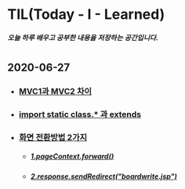 # TIL(Today - I - Learned)

##### 오늘 하루 배우고 공부한 내용을 저장하는 공간입니다.     

#       
 
## 2020-06-27

- ### [MVC1과 MVC2 차이](https://github.com/shm1113/TIL/blob/master/20200626.md#mvc1%EA%B3%BC-mvc2-%EC%B0%A8%EC%9D%B4)

- ### [import static class.* 과 extends](https://github.com/shm1113/TIL/blob/master/20200626.md#import-static---%EA%B3%BC-extends)

- ### [화면 전환방법 2가지](https://github.com/shm1113/TIL/blob/master/20200626.md#%ED%99%94%EB%A9%B4-%EC%A0%84%ED%99%98%EB%B0%A9%EB%B2%95-2%EA%B0%80%EC%A7%80)

    - ##### [1.pageContext.forward()](https://github.com/shm1113/TIL/blob/master/20200626.md#1pagecontextforward)

    - ##### [2.response.sendRedirect("boardwrite.jsp")](https://github.com/shm1113/TIL/blob/master/20200626.md#2responsesendredirectboardwritejsp)
